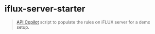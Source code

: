 # iflux-server-starter

> [API Copilot](https://github.com/lotaris/api-copilot) script to populate the rules on iFLUX server for a demo setup.

